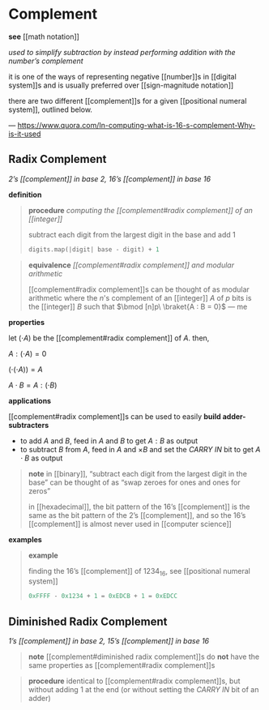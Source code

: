 # Complement

**see** [[math notation]]

_used to simplify subtraction by instead performing addition with the number’s complement_

it is one of the ways of representing negative [[number]]s in [[digital system]]s and is usually preferred over [[sign-magnitude notation]]

there are two different [[complement]]s for a given [[positional numeral system]], outlined below.

&mdash; <https://www.quora.com/In-computing-what-is-16-s-complement-Why-is-it-used>

## Radix Complement

_2’s [[complement]] in base 2, 16’s [[complement]] in base 16_

**definition**

> **procedure** _computing the [[complement#radix complement]] of an [[integer]]_
>
> subtract each digit from the largest digit in the base and add $1$
>
> ```rust
> digits.map(|digit| base - digit) + 1
> ```

> **equivalence** _[[complement#radix complement]] and modular arithmetic_
>
> [[complement#radix complement]]s can be thought of as modular arithmetic where the $n$'s complement of an [[integer]] $A$ of $p$ bits is the [[integer]] $B$ such that $\bmod [n]p\ \braket{A : B = 0}$ &mdash; me

**properties**

let $(\cdot A)$ be the [[complement#radix complement]] of $A$. then,

$A : (\cdot A) = 0$

$(\cdot (\cdot A)) = A$

$A \cdot B = A : (\cdot B)$

**applications**

[[complement#radix complement]]s can be used to easily **build adder-subtracters**

- to add $A$ and $B$, feed in $A$ and $B$ to get $A : B$ as output
- to subtract $B$ from $A$, feed in $A$ and $\times B$ and set the _CARRY IN_ bit to get $A \cdot B$ as output

> **note** in [[binary]], “subtract each digit from the largest digit in the base” can be thought of as “swap zeroes for ones and ones for zeros”
>
> in [[hexadecimal]], the bit pattern of the 16’s [[complement]] is the same as the bit pattern of the 2’s [[complement]], and so the 16’s [[complement]] is almost never used in [[computer science]]

**examples**

> **example**
>
> finding the 16’s [[complement]] of $1234_{16}$, see [[positional numeral system]]
>
> ```python
> 0xFFFF - 0x1234 + 1 = 0xEDCB + 1 = 0xEDCC
> ```

## Diminished Radix Complement

_1’s [[complement]] in base 2, 15’s [[complement]] in base 16_

> **note** [[complement#diminished radix complement]]s do **not** have the same properties as [[complement#radix complement]]s

> **procedure** identical to [[complement#radix complement]]s, but without adding $1$ at the end (or without setting the _CARRY IN_ bit of an adder)
